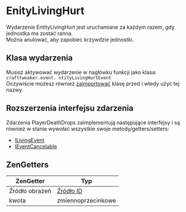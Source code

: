 # EnityLivingHurt

Wydarzenie EntityLivingHurt jest uruchamiane za każdym razem, gdy jednostka ma zostać ranna.  
Można anulować, aby zapobiec krzywdzie jednostki.

## Klasa wydarzenia

Musisz aktywować wydarzenie w nagłówku funkcji jako klasa:  
`crafttweaker.event. ntityLivingHurtEvent`  
Oczywiście możesz również [zaimportować](/AdvancedFunctions/Import/) klasę przed i wtedy użyć tej nazwy.

## Rozszerzenia interfejsu zdarzenia

Zdarzenia PlayerDeathDrops zaimplementują następujące interfejsy i są również w stanie wywołać wszystkie swoje metody/getters/setters:

- [ILivingEvent](/Vanilla/Events/Events/ILivingEvent/)
- [IEventCancelable](/Vanilla/Events/Events/IEventCancelable/)

## ZenGetters

| ZenGetter      | Typ                                         |
| -------------- | ------------------------------------------- |
| Źródło obrażeń | [Źródło ID](/Vanilla/Damage/IDamageSource/) |
| kwota          | zmiennoprzecinkowe                          |